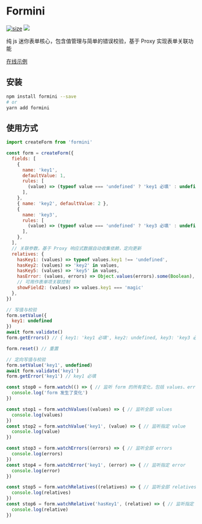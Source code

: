 # Formini

[![size](https://img.shields.io/bundlephobia/minzip/formini@latest.svg)](https://bundlephobia.com/result?p=formini@latest)
![](https://visitor-badge.glitch.me/badge?page_id=cjy0208.formini)
<!-- [![dm](https://img.shields.io/npm/dm/formini.svg)](https://github.com/CJY0208/formini) -->

纯 js 迷你表单核心，包含值管理与简单的错误校验，基于 Proxy 实现表单关联功能

[在线示例](https://codesandbox.io/s/formini-vue3-demo-cc984)

## 安装

```bash
npm install formini --save
# or
yarn add formini
```

## 使用方式

```js
import createForm from 'formini'

const form = createForm({
  fields: [
    {
      name: 'key1',
      defaultValue: 1,
      rules: [
        (value) => (typeof value === 'undefined' ? 'key1 必填' : undefined),
      ],
    },
    { name: 'key2', defaultValue: 2 },
    {
      name: 'key3',
      rules: [
        (value) => (typeof value === 'undefined' ? 'key3 必填' : undefined),
      ],
    },
  ],
  // 关联参数，基于 Proxy 响应式数据自动收集依赖，定向更新
  relatives: {
    hasKey1: (values) => typeof values.key1 !== 'undefined',
    hasKey2: (values) => 'key2' in values,
    hasKey5: (values) => 'key5' in values,
    hasError: (values, errors) => Object.values(errors).some(Boolean),
    // 可用作表单项关联控制
    showField2: (values) => values.key1 === 'magic'
  },
})

// 写值与校验
form.setValue({
  key1: undefined
})
await form.validate()
form.getErrors() // { key1: 'key1 必填', key2: undefined, key3: 'key3 必填' }

form.reset() // 重置

// 定向写值与校验
form.setValue('key1', undefined)
await form.validate('key1')
form.getError('key1') // key1 必填

const stop0 = form.watch(() => { // 监听 form 的所有变化，包括 values、errors、relatives
  console.log('form 发生了变化')
})

const stop1 = form.watchValues((values) => { // 监听全部 values
  console.log(values)
})
const stop2 = form.watchValue('key1', (value) => { // 监听指定 value
  console.log(value)
})

const stop3 = form.watchErrors((errors) => { // 监听全部 errors
  console.log(errors)
})
const stop4 = form.watchError('key1', (error) => { // 监听指定 error
  console.log(error)
})

const stop5 = form.watchRelatives((relatives) => { // 监听全部 relatives（关联）
  console.log(relatives)
})
const stop6 = form.watchRelative('hasKey1', (relative) => { // 监听指定 relative（关联）
  console.log(relative)
})
```

